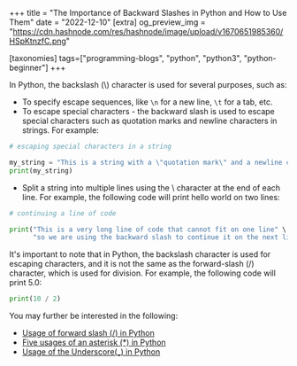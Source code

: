 +++
title = "The Importance of Backward Slashes in Python and How to Use Them"
date = "2022-12-10"
[extra]
og_preview_img = "https://cdn.hashnode.com/res/hashnode/image/upload/v1670651985360/HSpKtnzfC.png"


[taxonomies]
tags=["programming-blogs", "python", "python3", "python-beginner"]
+++

In Python, the backslash (\\) character is used for several purposes, such as:

- To specify escape sequences, like `\n` for a new line, `\t` for a tab, etc.
- To escape special characters - the backward slash is used to escape special characters such as quotation marks and newline characters in strings. For example:

```python
# escaping special characters in a string

my_string = "This is a string with a \"quotation mark\" and a newline character \n in it"
print(my_string)
```

- Split a string into multiple lines using the \\ character at the end of each line. For example, the following code will print hello world on two lines:

```python
# continuing a line of code

print("This is a very long line of code that cannot fit on one line" \
      "so we are using the backward slash to continue it on the next line")
```

It's important to note that in Python, the backslash character is used for escaping characters, and it is not the same as the forward-slash (/) character, which is used for division. For example, the following code will print 5.0:

```python
print(10 / 2)
```

You may further be interested in the following:

- [Usage of forward slash (/) in Python](https://blog.soumendrak.com/usage-of-forward-slash-in-python)
- [Five usages of an asterisk (\*) in Python](https://blog.soumendrak.com/5-usages-of-an-asterisk-in-python)
- [Usage of the Underscore(\_) in Python](https://blog.soumendrak.com/usage-of-the-underscore-in-python)
